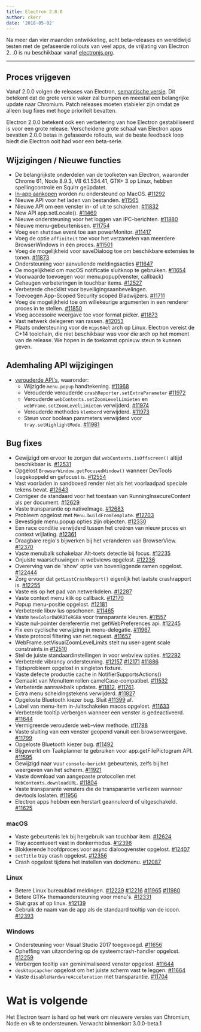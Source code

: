 ```yaml
---
title: Electron 2.0.0
author: ckerr
date: '2018-05-02'
---
```


Na meer dan vier maanden ontwikkeling, acht beta-releases en wereldwijd testen met de gefaseerde rollouts van veel apps, de vrijlating van Electron 2. .0 is nu beschikbaar vanaf [electronjs.org](https://electronjs.org/).

---

## Proces vrijgeven

Vanaf 2.0.0 volgen de releases van Electron, [semantische versie](https://electronjs.org/blog/electron-2-semantic-boogaloo). Dit betekent dat de grote versie vaker zal bumpen en meestal een belangrijke update naar Chromium. Patch releases moeten stabieler zijn omdat ze alleen bug fixes met hoge prioriteit bevatten.

Electron 2.0.0 betekent ook een verbetering van hoe Electron gestabiliseerd is voor een grote release. Verscheidene grote schaal van Electron apps bevatten 2.0.0 betas in gefaseerde rollouts, wat de beste feedback loop biedt die Electron ooit had voor een beta-serie.

## Wijzigingen / Nieuwe functies

 * De belangrijkste onderdelen van de toolketen van Electron, waaronder Chrome 61, Node 8.9.3, V8 6.1.534.41, GTK+ 3 op Linux, hebben spellingcontrole en Squirr geüpdatet.
 * [In-app aankopen](https://electronjs.org/blog/in-app-purchases) worden nu ondersteund op MacOS. [#11292](https://github.com/electron/electron/pull/11292)
 * Nieuwe API voor het laden van bestanden. [#11565](https://github.com/electron/electron/pull/11565)
 * Nieuwe API om een venster in- of uit te schakelen. [#11832](https://github.com/electron/electron/pull/11832)
 * New API app.setLocale(). [#11469](https://github.com/electron/electron/pull/11469)
 * Nieuwe ondersteuning voor het loggen van IPC-berichten. [#11880](https://github.com/electron/electron/pull/11880)
 * Nieuwe menu-gebeurtenissen. [#11754](https://github.com/electron/electron/pull/11754)
 * Voeg een `shutdown` event toe aan powerMonitor. [#11417](https://github.com/electron/electron/pull/11417)
 * Voeg de optie `affiniteit` toe voor het verzamelen van meerdere BrowserWindows in één proces. [#11501](https://github.com/electron/electron/pull/11501)
 * Voeg de mogelijkheid voor saveDialoog toe om beschikbare extensies te tonen. [#11873](https://github.com/electron/electron/pull/11873)
 * Ondersteuning voor aanvullende meldingsacties [#11647](https://github.com/electron/electron/pull/11647)
 * De mogelijkheid om macOS notificatie sluitknop te gebruiken. [#11654](https://github.com/electron/electron/pull/11654)
 * Voorwaarde toevoegen voor menu.popup(venster, callback)
 * Geheugen verbeteringen in touchbar items. [#12527](https://github.com/electron/electron/pull/12527)
 * Verbeterde checklist voor beveiligingsaanbevelingen.
 * Toevoegen App-Scoped Security scoped Bladwijzers. [#11711](https://github.com/electron/electron/pull/11711)
 * Voeg de mogelijkheid toe om willekeurige argumenten in een renderer proces in te stellen. [#11850](https://github.com/electron/electron/pull/11850)
 * Voeg accessoire weergave toe voor format picker. [#11873](https://github.com/electron/electron/pull/11873)
 * Vast netwerk delegeren van rassen. [#12053](https://github.com/electron/electron/pull/12053)
 * Plaats ondersteuning voor de `mips64el` arch op Linux. Electron vereist de C+14 toolchain, die niet beschikbaar was voor die arch op het moment van de release. We hopen in de toekomst opnieuw steun te kunnen geven.

## Ademhaling API wijzigingen

 * [verouderde API's](https://github.com/electron/electron/blob/v2.0.0-beta.8/docs/tutorial/planned-breaking-changes.md), waaronder:
   * Wijzigde `menu.popup` handtekening. [#11968](https://github.com/electron/electron/pull/11968)
   * Verouderde verouderde `crashReporter.setExtraParameter` [#11972](https://github.com/electron/electron/pull/11972)
   * Verouderde `webContents.setZoomLevelLimieten` en `webFrame.setZoomLevelLimieten` verwijderd. [#11974](https://github.com/electron/electron/pull/11974)
   * Verouderde methodes `klembord` verwijderd. [#11973](https://github.com/electron/electron/pull/11973)
   * Steun voor boolean parameters verwijderd voor `tray.setHighlightMode`. [#11981](https://github.com/electron/electron/pull/11981)

## Bug fixes

 * Gewijzigd om ervoor te zorgen dat `webContents.isOffscreen()` altijd beschikbaar is. [#12531](https://github.com/electron/electron/pull/12531)
 * Opgelost `BrowserWindow.getFocusedWindow()` wanneer DevTools losgekoppeld en gefocust is. [#12554](https://github.com/electron/electron/pull/12554)
 * Vast voorladen in sandboxed render niet als het voorlaadpad speciale tekens bevat. [#12643](https://github.com/electron/electron/pull/12643)
 * Corrigeer de standaard voor het toestaan van RunningInsecureContent als per document. [#12629](https://github.com/electron/electron/pull/12629)
 * Vaste transparantie op nativeImage. [#12683](https://github.com/electron/electron/pull/12683)
 * Probleem opgelost met `Menu.buildFromTemplate`. [#12703](https://github.com/electron/electron/pull/12703)
 * Bevestigde menu.popup opties zijn objecten. [#12330](https://github.com/electron/electron/pull/12330)
 * Een race conditie verwijderd tussen het creëren van nieuw proces en context vrijlating. [#12361](https://github.com/electron/electron/pull/12361)
 * Draagbare regio's bijwerken bij het veranderen van BrowserView. [#12370](https://github.com/electron/electron/pull/12370)
 * Vaste menubalk schakelaar Alt-toets detectie bij focus. [#12235](https://github.com/electron/electron/pull/12235)
 * Onjuiste waarschuwingen in webviews opgelost. [#12236](https://github.com/electron/electron/pull/12236)
 * Overerving van de 'show' optie van bovenliggende ramen opgelost. [#122444](https://github.com/electron/electron/pull/122444)
 * Zorg ervoor dat `getLastCrashReport()` eigenlijk het laatste crashrapport is. [#12255](https://github.com/electron/electron/pull/12255)
 * Vaste eis op het pad van netwerkdelen. [#12287](https://github.com/electron/electron/pull/12287)
 * Vaste context menu klik op callback. [#12170](https://github.com/electron/electron/pull/12170)
 * Popup menu-positie opgelost. [#12181](https://github.com/electron/electron/pull/12181)
 * Verbeterde libuv lus opschonen. [#11465](https://github.com/electron/electron/pull/11465)
 * Vaste `hexColorDWORDToRGBA` voor transparante kleuren. [#11557](https://github.com/electron/electron/pull/11557)
 * Vaste nul-pointer dereferentie met getWebPreferences api. [#12245](https://github.com/electron/electron/pull/12245)
 * Fix een cyclische verwijzing in menu-delegatie. [#11967](https://github.com/electron/electron/pull/11967)
 * Vaste protocol filtering van net.request. [#11657](https://github.com/electron/electron/pull/11657)
 * WebFrame.setVisualZoomLevelLimits stelt nu user-agent scale constraints in [#12510](https://github.com/electron/electron/pull/12510)
 * Stel de juiste standaardinstellingen in voor webview opties. [#12292](https://github.com/electron/electron/pull/12292)
 * Verbeterde vibrancy ondersteuning. [#12157](https://github.com/electron/electron/pull/12157) [#12171](https://github.com/electron/electron/pull/12171) [#11886](https://github.com/electron/electron/pull/11886)
 * Tijdsprobleem opgelost in singleton fixture.
 * Vaste defecte productie cache in NotifierSupportsActions()
 * Gemaakt van MenuItem rollen camelCase-compatibel. [#11532](https://github.com/electron/electron/pull/11532)
 * Verbeterde aanraakbalk updates. [#11812](https://github.com/electron/electron/pull/11812), [#11761](https://github.com/electron/electron/pull/11761).
 * Extra menu scheidingstekens verwijderd. [#11827](https://github.com/electron/electron/pull/11827)
 * Opgeloste Bluetooth kiezer bug. Sluit [#11399](https://github.com/electron/electron/pull/11399) af.
 * Label van menu-item in-/uitschakelen macos opgelost. [#11633](https://github.com/electron/electron/pull/11633)
 * Verbeterde tooltip verbergen wanneer een venster is gedeactiveerd. [#11644](https://github.com/electron/electron/pull/11644)
 * Vermigreerde verouderde web-view methode. [#11798](https://github.com/electron/electron/pull/11798)
 * Vaste sluiting van een venster geopend vanuit een browserweergave. [#11799](https://github.com/electron/electron/pull/11799)
 * Opgeloste Bluetooth kiezer bug. [#11492](https://github.com/electron/electron/pull/11492)
 * Bijgewerkt om Taakplanner te gebruiken voor app.getFilePictogram API. [#11595](https://github.com/electron/electron/pull/11595)
 * Gewijzigd naar vuur `console-bericht` gebeurtenis, zelfs bij het weergeven van het scherm. [#11921](https://github.com/electron/electron/pull/11921)
 * Vaste download van aangepaste protocollen met `WebContents.downloadURL`. [#11804](https://github.com/electron/electron/pull/11804)
 * Vaste transparante vensters die de transparantie verliezen wanneer devtools loslaten. [#11956](https://github.com/electron/electron/pull/11956)
 * Electron apps hebben een herstart geannuleerd of uitgeschakeld. [#11625](https://github.com/electron/electron/pull/11625)

### macOS
 * Vaste gebeurtenis lek bij hergebruik van touchbar item. [#12624](https://github.com/electron/electron/pull/12624)
 * Tray accentueert vast in donkermodus. [#12398](https://github.com/electron/electron/pull/12398)
 * Blokkerende hoofdproces voor async dialoogvenster opgelost. [#12407](https://github.com/electron/electron/pull/12407)
 * `setTitle` tray crash opgelost. [#12356](https://github.com/electron/electron/pull/12356)
 * Crash opgelost tijdens het instellen van dockmenu. [#12087](https://github.com/electron/electron/pull/12087)

### Linux
 * Betere Linux bureaublad meldingen. [#12229](https://github.com/electron/electron/pull/12229) [#12216](https://github.com/electron/electron/pull/12216) [#11965](https://github.com/electron/electron/pull/11965) [#11980](https://github.com/electron/electron/pull/11980)
 * Betere GTK+ themaondersteuning voor menu's. [#12331](https://github.com/electron/electron/pull/12331)
 * Sluit gras af op linux. [#12139](https://github.com/electron/electron/pull/12139)
 * Gebruik de naam van de app als de standaard tooltip van de icoon. [#12393](https://github.com/electron/electron/pull/12393)

### Windows
 * Ondersteuning voor Visual Studio 2017 toegevoegd. [#11656](https://github.com/electron/electron/pull/11656)
 * Opheffing van uitzondering op de systeemcrash-handler opgelost. [#12259](https://github.com/electron/electron/pull/12259)
 * Verbergen tooltip van geminimaliseerd venster opgelost. [#11644](https://github.com/electron/electron/pull/11644)
 * `desktopcapcher` opgelost om het juiste scherm vast te leggen. [#11664](https://github.com/electron/electron/pull/11664)
 * Vaste `disableHardwareAcceleration` met transparantie. [#11704](https://github.com/electron/electron/pull/11704)

# Wat is volgende

Het Electron team is hard op het werk om nieuwere versies van Chromium, Node en v8 te ondersteunen. Verwacht binnenkort 3.0.0-beta.1
